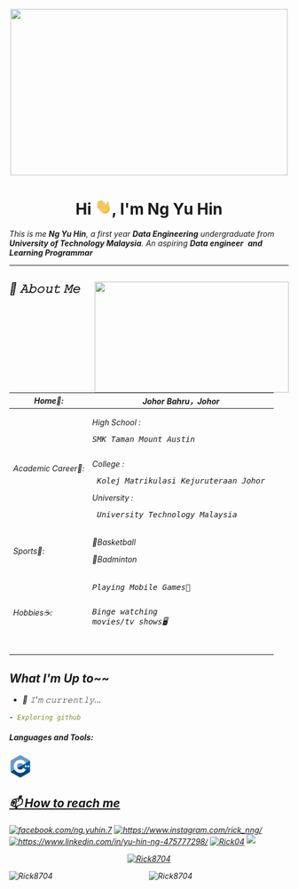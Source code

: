 <p align="center"> <img src="https://blog.lingoda.com/wp-content/uploads/2020/10/How-To-Say-Hello-in-10-Languages.jpg" height="300" ; width="500"> </p>



<h1 align="center">Hi <img src="https://raw.githubusercontent.com/ABSphreak/ABSphreak/master/gifs/Hi.gif" width="30px">, I'm Ng Yu Hin</h1>

<p align="centre">
  <em>
    This is me <b>Ng Yu Hin</b>, a first year <b>Data Engineering</b> undergraduate from <b>University of Technology Malaysia</b>.
    An aspiring <b>Data engineer</b>&nbsp; <b>and Learning Programmar</b>&nbsp;
    <br>
<hr>
  <p style"position:absolute ; bottom:20px">
 <img src="https://i.pinimg.com/originals/15/e7/e3/15e7e300166c962d3b8a22f60b5cac9e.gif" height="200" ; width="350" align="right"> </p>
    
## :book: 𝙰𝚋𝚘𝚞𝚝 𝙼𝚎
|Home🏡:| Johor Bahru，Johor |
|--|--|
| Academic Career📖: |<p>High School :<pre>SMK Taman Mount Austin</p></pre><p>College :<pre> Kolej Matrikulasi Kejuruteraan Johor </pre></p> <p>University :<pre> University Technology Malaysia </pre>|
| Sports🏅:|<p>🏀Basketball <p>🏸Badminton|
| Hobbies☕: | <pre>Playing Mobile Games📱</p></pre><p><pre>Binge watching movies/tv shows🖥️<pre>|

## What I'm Up to~~
- 🔨 𝙸'𝚖 𝚌𝚞𝚛𝚛𝚎𝚗𝚝𝚕𝚢...
```yaml
- Exploring github
```
<h5 align="left">Languages and Tools:</h5>
<p  </a> <a href="https://www.w3schools.com/cpp/" target="_blank" rel="noreferrer"> <img src="https://raw.githubusercontent.com/devicons/devicon/master/icons/cplusplus/cplusplus-original.svg" alt="cplusplus" width="40" height="40"/>  

## 📫 How to reach me
<p align="left">
<a href="https://www.facebook.com/ng.yuhin.7" target="blank"><img align="center" src="https://raw.githubusercontent.com/rahuldkjain/github-profile-readme-generator/master/src/images/icons/Social/facebook.svg" alt="facebook.com/ng.yuhin.7" height="30" width="40" /></a>
<a href="https://www.instagram.com/rick_nng/" target="blank"><img align="center" src="https://raw.githubusercontent.com/rahuldkjain/github-profile-readme-generator/master/src/images/icons/Social/instagram.svg" alt="https://www.instagram.com/rick_nng/" height="30" width="40" /></a>
<a href="https://www.linkedin.com/in/yu-hin-ng-475777298/" target="blank"><img align="center" src="https://raw.githubusercontent.com/rahuldkjain/github-profile-readme-generator/master/src/images/icons/Social/linked-in-alt.svg" alt="https://www.linkedin.com/in/yu-hin-ng-475777298/" height="30" width="40" /></a>
<a href="https://github.com/Rick8704" target="blank"><img align="center" src="https://raw.githubusercontent.com/rahuldkjain/github-profile-readme-generator/master/src/images/icons/Social/github.svg" alt="Rick04" height="30" width="40" /></a><a
                                                                                                                                                                                                                                                     
</p>
 <a href="mailto:ngyuhin2004@gmail.com"><img src="https://img.shields.io/badge/ngyuhin2004@gmail.com-D14836?style=flat&logo=gmail&logoColor=white"> </a>
 
<p align="center"><a href="https://github.com/ryo-ma/github-profile-trophy"><img src="https://github-profile-trophy.vercel.app/?username=Rick8704" alt="Rick8704" /></a> </p>
<p><img align="right" width="50%" src="https://github-readme-streak-stats.herokuapp.com/?user=Rick8704&" alt="Rick8704" /><img align="left" width="45%" src="https://github-readme-stats.vercel.app/api?username=Rick8704&show_icons=true&locale=en" alt="Rick8704" /></p>
<!---
RickHackUrSht/RickHackUrSht is a ✨ special ✨ repository because its `README.md` (this file) appears on your GitHub profile.
You can click the Preview link to take a look at your changes.
- 👋 Hi, I’m NG YU HIN
- 👀 I’m interested in ...
- 🌱 I’m currently learning ...
- 💞️ I’m looking to collaborate on ...
--->
